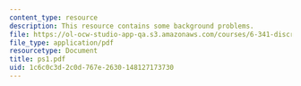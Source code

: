```yaml
---
content_type: resource
description: This resource contains some background problems.
file: https://ol-ocw-studio-app-qa.s3.amazonaws.com/courses/6-341-discrete-time-signal-processing-fall-2005/1c6c0c3d2c0d767e2630148127173730_ps1.pdf
file_type: application/pdf
resourcetype: Document
title: ps1.pdf
uid: 1c6c0c3d-2c0d-767e-2630-148127173730
---
```

